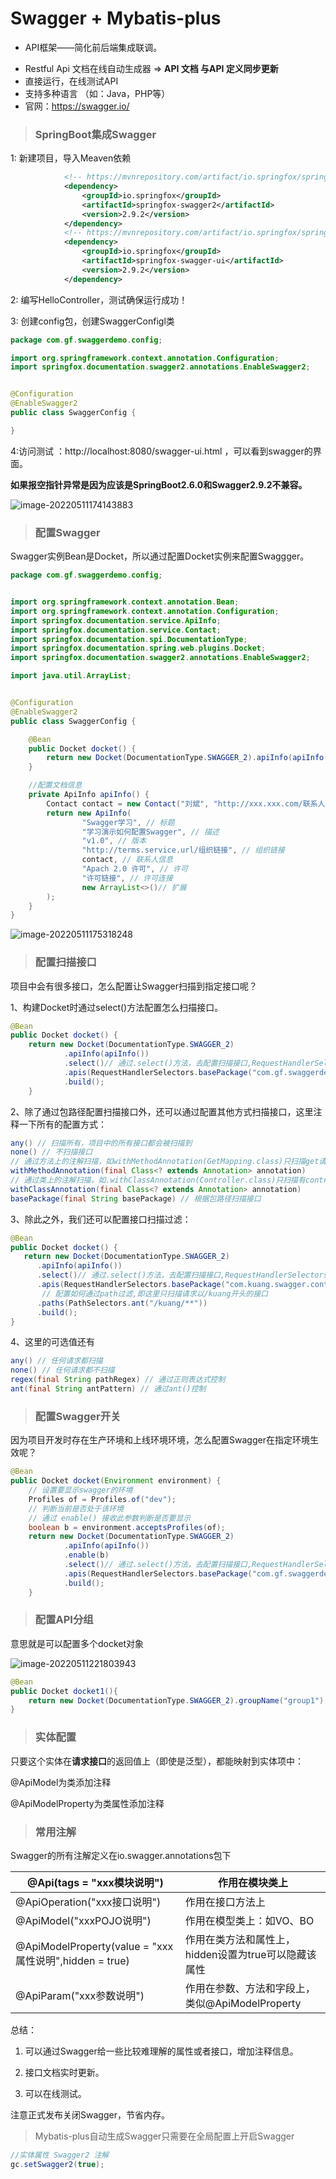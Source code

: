 # Swagger + Mybatis-plus

* API框架——简化前后端集成联调。

- Restful Api 文档在线自动生成器 => **API 文档 与API 定义同步更新**
- 直接运行，在线测试API
- 支持多种语言 （如：Java，PHP等）
- 官网：https://swagger.io/

> ### SpringBoot集成Swagger

1: 新建项目，导入Meaven依赖

~~~xml
 			<!-- https://mvnrepository.com/artifact/io.springfox/springfox-swagger2 -->
            <dependency>
                <groupId>io.springfox</groupId>
                <artifactId>springfox-swagger2</artifactId>
                <version>2.9.2</version>
            </dependency>
            <!-- https://mvnrepository.com/artifact/io.springfox/springfox-swagger-ui -->
            <dependency>
                <groupId>io.springfox</groupId>
                <artifactId>springfox-swagger-ui</artifactId>
                <version>2.9.2</version>
            </dependency>
~~~

2: 编写HelloController，测试确保运行成功！

3: 创建config包，创建SwaggerConfigl类

~~~java
package com.gf.swaggerdemo.config;

import org.springframework.context.annotation.Configuration;
import springfox.documentation.swagger2.annotations.EnableSwagger2;


@Configuration
@EnableSwagger2
public class SwaggerConfig {

}
~~~

4:访问测试 ：http://localhost:8080/swagger-ui.html ，可以看到swagger的界面。

**如果报空指针异常是因为应该是SpringBoot2.6.0和Swagger2.9.2不兼容。**

![image-20220511174143883](C:\Users\lb\AppData\Roaming\Typora\typora-user-images\image-20220511174143883.png)

> ### 配置Swagger

Swagger实例Bean是Docket，所以通过配置Docket实例来配置Swaggger。

~~~java
package com.gf.swaggerdemo.config;


import org.springframework.context.annotation.Bean;
import org.springframework.context.annotation.Configuration;
import springfox.documentation.service.ApiInfo;
import springfox.documentation.service.Contact;
import springfox.documentation.spi.DocumentationType;
import springfox.documentation.spring.web.plugins.Docket;
import springfox.documentation.swagger2.annotations.EnableSwagger2;

import java.util.ArrayList;


@Configuration
@EnableSwagger2
public class SwaggerConfig {

    @Bean
    public Docket docket() {
        return new Docket(DocumentationType.SWAGGER_2).apiInfo(apiInfo());
    }

    //配置文档信息
    private ApiInfo apiInfo() {
        Contact contact = new Contact("刘斌", "http://xxx.xxx.com/联系人访问链接", "303862074@qq.com");
        return new ApiInfo(
                "Swagger学习", // 标题
                "学习演示如何配置Swagger", // 描述
                "v1.0", // 版本
                "http://terms.service.url/组织链接", // 组织链接
                contact, // 联系人信息
                "Apach 2.0 许可", // 许可
                "许可链接", // 许可连接
                new ArrayList<>()// 扩展
        );
    }
}
~~~

![image-20220511175318248](C:\Users\lb\AppData\Roaming\Typora\typora-user-images\image-20220511175318248.png)

> ### 配置扫描接口

项目中会有很多接口，怎么配置让Swagger扫描到指定接口呢？

1、构建Docket时通过select()方法配置怎么扫描接口。

~~~java
@Bean
public Docket docket() {
    return new Docket(DocumentationType.SWAGGER_2)
            .apiInfo(apiInfo())
            .select()// 通过.select()方法，去配置扫描接口,RequestHandlerSelectors配置如何扫描接口
            .apis(RequestHandlerSelectors.basePackage("com.gf.swaggerdemo.controller"))
            .build();
    }
~~~

2、除了通过包路径配置扫描接口外，还可以通过配置其他方式扫描接口，这里注释一下所有的配置方式：

~~~java
any() // 扫描所有，项目中的所有接口都会被扫描到
none() // 不扫描接口
// 通过方法上的注解扫描，如withMethodAnnotation(GetMapping.class)只扫描get请求
withMethodAnnotation(final Class<? extends Annotation> annotation)
// 通过类上的注解扫描，如.withClassAnnotation(Controller.class)只扫描有controller注解的类中的接口
withClassAnnotation(final Class<? extends Annotation> annotation)
basePackage(final String basePackage) // 根据包路径扫描接口
~~~

3、除此之外，我们还可以配置接口扫描过滤：

~~~java
@Bean
public Docket docket() {
   return new Docket(DocumentationType.SWAGGER_2)
      .apiInfo(apiInfo())
      .select()// 通过.select()方法，去配置扫描接口,RequestHandlerSelectors配置如何扫描接口
      .apis(RequestHandlerSelectors.basePackage("com.kuang.swagger.controller"))
       // 配置如何通过path过滤,即这里只扫描请求以/kuang开头的接口
      .paths(PathSelectors.ant("/kuang/**"))
      .build();
}
~~~

4、这里的可选值还有

~~~java
any() // 任何请求都扫描
none() // 任何请求都不扫描
regex(final String pathRegex) // 通过正则表达式控制
ant(final String antPattern) // 通过ant()控制
~~~

> ### 配置Swagger开关

因为项目开发时存在生产环境和上线环境环境，怎么配置Swagger在指定环境生效呢？

~~~java
@Bean
public Docket docket(Environment environment) {
    // 设置要显示swagger的环境
    Profiles of = Profiles.of("dev");
    // 判断当前是否处于该环境
    // 通过 enable() 接收此参数判断是否要显示
    boolean b = environment.acceptsProfiles(of);
    return new Docket(DocumentationType.SWAGGER_2)
            .apiInfo(apiInfo())
            .enable(b)
            .select()// 通过.select()方法，去配置扫描接口,RequestHandlerSelectors配置如何扫描接口
            .apis(RequestHandlerSelectors.basePackage("com.gf.swaggerdemo.controller"))
            .build();
    }
~~~

> ### 配置API分组

意思就是可以配置多个docket对象

![image-20220511221803943](C:\Users\lb\AppData\Roaming\Typora\typora-user-images\image-20220511221803943.png)

~~~java
@Bean
public Docket docket1(){
    return new Docket(DocumentationType.SWAGGER_2).groupName("group1");
}
~~~

> ### 实体配置

只要这个实体在**请求接口**的返回值上（即使是泛型），都能映射到实体项中：

@ApiModel为类添加注释

@ApiModelProperty为类属性添加注释

> ### 常用注解

Swagger的所有注解定义在io.swagger.annotations包下

| @Api(tags = "xxx模块说明")                             | 作用在模块类上                                       |
| ------------------------------------------------------ | ---------------------------------------------------- |
| @ApiOperation("xxx接口说明")                           | 作用在接口方法上                                     |
| @ApiModel("xxxPOJO说明")                               | 作用在模型类上：如VO、BO                             |
| @ApiModelProperty(value = "xxx属性说明",hidden = true) | 作用在类方法和属性上，hidden设置为true可以隐藏该属性 |
| @ApiParam("xxx参数说明")                               | 作用在参数、方法和字段上，类似@ApiModelProperty      |

总结：

1. 可以通过Swagger给一些比较难理解的属性或者接口，增加注释信息。

2. 接口文档实时更新。
3. 可以在线测试。

注意正式发布关闭Swagger，节省内存。

> Mybatis-plus自动生成Swagger只需要在全局配置上开启Swagger

~~~java
//实体属性 Swagger2 注解
gc.setSwagger2(true);
~~~

